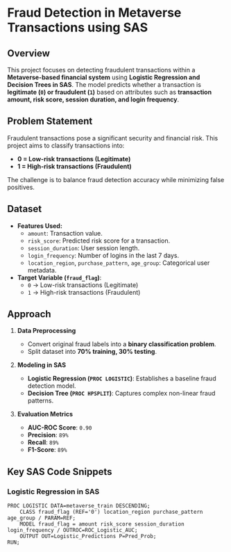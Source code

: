 # Fraud Detection in Metaverse Transactions using SAS

## Overview
This project focuses on detecting fraudulent transactions within a **Metaverse-based financial system** using **Logistic Regression and Decision Trees in SAS**. The model predicts whether a transaction is **legitimate (`0`) or fraudulent (`1`)** based on attributes such as **transaction amount, risk score, session duration, and login frequency**.

## Problem Statement
Fraudulent transactions pose a significant security and financial risk. This project aims to classify transactions into:
- **0 = Low-risk transactions (Legitimate)**
- **1 = High-risk transactions (Fraudulent)**

The challenge is to balance fraud detection accuracy while minimizing false positives.

## Dataset
- **Features Used:**
  - `amount`: Transaction value.
  - `risk_score`: Predicted risk score for a transaction.
  - `session_duration`: User session length.
  - `login_frequency`: Number of logins in the last 7 days.
  - `location_region`, `purchase_pattern`, `age_group`: Categorical user metadata.
- **Target Variable (`fraud_flag`)**: 
  - `0` → Low-risk transactions (Legitimate)
  - `1` → High-risk transactions (Fraudulent)

## Approach
1. **Data Preprocessing**
   - Convert original fraud labels into a **binary classification problem**.
   - Split dataset into **70% training, 30% testing**.

2. **Modeling in SAS**
   - **Logistic Regression (`PROC LOGISTIC`)**: Establishes a baseline fraud detection model.
   - **Decision Tree (`PROC HPSPLIT`)**: Captures complex non-linear fraud patterns.

3. **Evaluation Metrics**
   - **AUC-ROC Score**: `0.90`
   - **Precision**: `89%`
   - **Recall**: `89%`
   - **F1-Score**: `89%`

## Key SAS Code Snippets
### Logistic Regression in SAS
```sas
PROC LOGISTIC DATA=metaverse_train DESCENDING;
    CLASS fraud_flag (REF='0') location_region purchase_pattern age_group / PARAM=REF;
    MODEL fraud_flag = amount risk_score session_duration login_frequency / OUTROC=ROC_Logistic_AUC;
    OUTPUT OUT=Logistic_Predictions P=Pred_Prob;
RUN;
